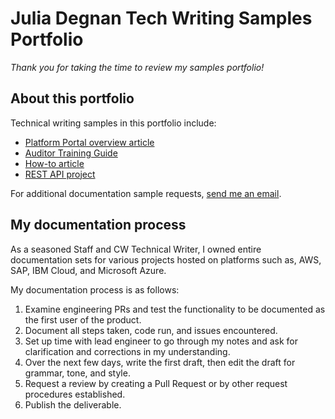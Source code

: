 # Julia Degnan Tech Writing Samples Portfolio

*Thank you for taking the time to review my samples portfolio!*

## About this portfolio

Technical writing samples in this portfolio include:
* [Platform Portal overview article](/Welcome%20to%20my%20writing%20samples%20portfolio!/Samples/Knowledge%20Base%20Article.md)
* [Auditor Training Guide](/Welcome%20to%20my%20writing%20samples%20portfolio!/Samples/Auditor_TrainingGuideDEG.pdf)
* [How-to article](/Welcome%20to%20my%20writing%20samples%20portfolio!/Samples/How-to.md)
* [REST API project](/Welcome%20to%20my%20writing%20samples%20portfolio!/Samples/REST_API_Sample.md)

For additional documentation sample requests, <a href="mailto:JuliaLDegnan@yahoo.com">send me an email</a>.

## My documentation process

As a seasoned Staff and CW Technical Writer, I owned entire documentation sets for various projects hosted on platforms such as, AWS, SAP, IBM Cloud, and Microsoft Azure.

My documentation process is as follows:

 1. Examine engineering PRs and test the functionality to be documented as the first user of the product.
 2. Document all steps taken, code run, and issues encountered.
 3. Set up time with lead engineer to go through my notes and ask for clarification and corrections in my understanding.
 4. Over the next few days, write the first draft, then edit the draft for grammar, tone, and style.
 5. Request a review by creating a Pull Request or by other request procedures established.
 6. Publish the deliverable.


